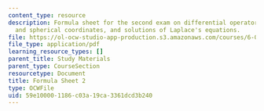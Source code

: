 ```yaml
---
content_type: resource
description: Formula sheet for the second exam on differential operators in cylindrical
  and spherical coordinates, and solutions of Laplace's equations.
file: https://ol-ocw-studio-app-production.s3.amazonaws.com/courses/6-013-electromagnetics-and-applications-fall-2005/59e100001186c03a19ca3361dcd3b240_formula_sheet2.pdf
file_type: application/pdf
learning_resource_types: []
parent_title: Study Materials
parent_type: CourseSection
resourcetype: Document
title: Formula Sheet 2
type: OCWFile
uid: 59e10000-1186-c03a-19ca-3361dcd3b240
---
```

